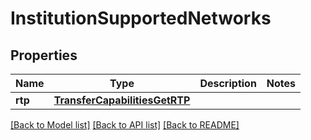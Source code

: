 # InstitutionSupportedNetworks

## Properties
Name | Type | Description | Notes
------------ | ------------- | ------------- | -------------
**rtp** | [**TransferCapabilitiesGetRTP**](TransferCapabilitiesGetRTP.md) |  | 

[[Back to Model list]](../README.md#documentation-for-models) [[Back to API list]](../README.md#documentation-for-api-endpoints) [[Back to README]](../README.md)


